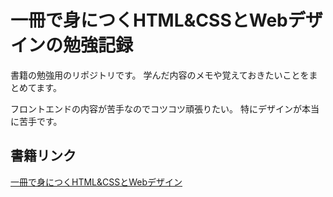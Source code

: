 # 一冊で身につくHTML&CSSとWebデザインの勉強記録
書籍の勉強用のリポジトリです。
学んだ内容のメモや覚えておきたいことをまとめてます。

フロントエンドの内容が苦手なのでコツコツ頑張りたい。
特にデザインが本当に苦手です。

## 書籍リンク
[一冊で身につくHTML&CSSとWebデザイン](https://www.sbcr.jp/product/4797398892/)